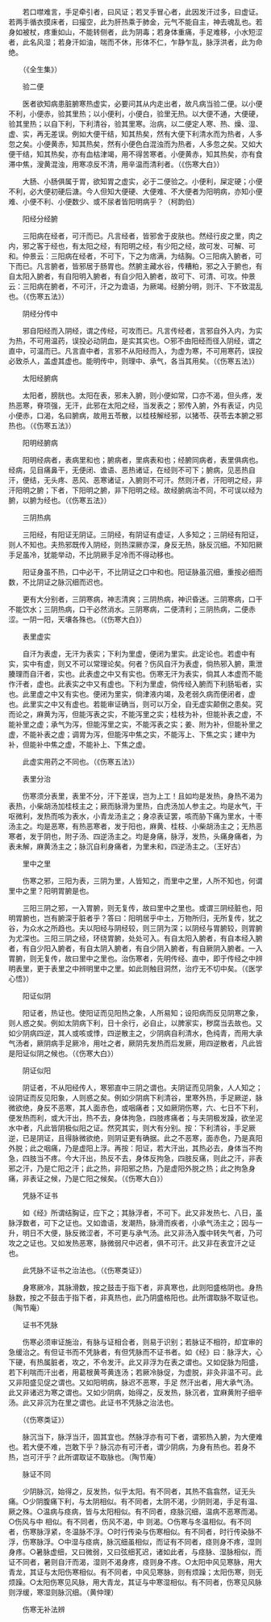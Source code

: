<!-- { "loadSidebar": true } -->
　　若口噤难言，手足牵引者，曰风证；若叉手冒心者，此因发汗过多，曰虚证。若两手循衣摸床者，曰撮空，此为肝热乘于肺金，元气不能自主，神去魂乱也。若身如被杖，疼重如山，不能转侧者，此为阴毒；若身体重痛，手足难移，小水短涩者，此名风湿；若身汗如油，喘而不休，形体不仁，乍静乍乱，脉浮洪者，此为命绝。

　　（《全生集》）

　　验二便

　　医者欲知病患脏腑寒热虚实，必要问其从内走出者，故凡病当验二便。以小便不利，小便赤，验其里热；以小便利，小便白，验里无热。以大便不通，大便硬，验其里热；以自下利，下利清谷，验其里寒。治病，以二便定人寒、热、燥、湿、虚、实，再无差误。例如大便干结，知其热矣，然有大便下利清水而为热者，人多忽之矣。小便黄赤，知其热矣，然有小便色白混浊而为热者，人多忽之矣。又如大便干结，知其热矣，亦有血枯津竭，用不得苦寒者。小便黄赤，知其热矣，亦有食滞中焦，溲黄混浊，用寒凉反不清，用辛温而清利者。（《伤寒大白》）

　　大肠、小肠俱属于胃，欲知胃之虚实，必于二便验之。小便利，屎定硬；小便不利，必大便初硬后溏。今人但知大便硬、大便难、不大便者为阳明病，亦知小便难、小便不利、小便数少、或不尿者皆阳明病乎？（柯韵伯）

　　阳经分经腑

　　三阳病在经者，可汗而已。凡言经者，皆邪舍于皮肤也。然经行皮之里，肉之内，邪之客于经也，有太阳之经，有阳明之经，有少阳之经，故可发、可解、可和。仲景云：三阳病在经者，不可下，下之为痞满，为结胸。○三阳病入腑者，可下而已。凡言腑者，皆邪居于肠胃也。然腑主藏水谷，传糟粕，邪之入于腑也，有自太阳入腑者，有自阳明入腑者，有自少阳入腑者，故可下、可清、可攻。仲景云：三阳病在腑者，不可汗，汗之为谵语，为厥竭。经腑分明，则汗、下不致混乱也。（《伤寒五法》）

　　阴经分传中

　　邪自阳经而入阴经，谓之传经，可攻而已。凡言传经者，言邪自外入内，为实为热，不可用温药，误投必动阴血，是实其实也。○邪不由阳经而径入阴经，谓之直中，可温而已。凡言直中者，言邪不从阳经而入，为虚为寒，不可用寒药，误投必致杀人，盖虚其虚也。能明传中，则理中、承气，各当其用矣。（《伤寒五法》）

　　太阳经腑病

　　太阳者，膀胱也。太阳在表，邪未入腑，则小便如常，口亦不渴，但头疼，发热恶寒，脊项强，无汗，此邪在太阳之经，当发表之；邪传入腑，外有表证，内见小便赤，口渴，名曰腑病，故用五苓散，以桂枝解经邪，以猪苓、茯苓去本腑之邪热也。（《伤寒五法》）

　　阳明经腑病

　　阳明经病者，表病里和也；腑病者，里病表和也；经腑同病者，表里俱病也。经病，见目痛鼻干，无便闭、谵语、恶热诸证，在经则不可下；腑病，见恶热自汗，便结，无头疼、恶风、恶寒诸证，入腑则不可汗。然则汗者，汗阳明之经，非汗阳明之腑；下者，下阳明之腑，非下阳明之经。故经腑病治不同，不可误以经为腑，以腑为经也。（《伤寒五法》）

　　三阴热病

　　三阳经，有阳证无阴证。三阴经，有阴证有虚证，人多知之；三阴经有阳证，则人不知也。夫热邪既传入阴经，则热深厥亦深，身反无热，脉反沉细。不知阳厥手足虽冷，犹能举动，不比阴厥手足冷而不得动移也。

　　阳证身虽不热，口中必干，不比阴证之口中和也。阳证脉虽沉细，重按必细而数，不比阴证之脉沉细而迟也。

　　更有大分别者，三阴寒病，神志清爽；三阴热病，神识昏迷。三阴寒病，口干不能饮水；三阴热病，口干必然消水。三阴寒病，二便清利；三阴热病，二便赤涩。一阴一阳，天壤各殊也。（《伤寒大白》）

　　表里虚实

　　自汗为表虚，无汗为表实；下利为里虚，便闭为里实。此定论也。若虚中有实，实中有虚，则又不可以常理论矣。何者？伤风自汗为表虚，倘热邪入腑，熏泄腠理而自汗者，实也。此表虚之中又有实也。伤寒无汗为表实，倘其人本虚而不能作汗者，虚也。此表实之中又有虚也。下利为里虚，倘传经入腑而下利肠垢者，实也。此里虚之中又有实也。便闭为里实，倘津液内竭，及老弱久病而便闭者，虚也。此里实之中又有虚也。若能审证确当，则可以万全，自无虚实颠倒之患矣。究而论之，麻黄为泻，但能泻表之实，不能泻里之实；桂枝为补，但能补表之虚，不能补里之虚；承气为泻，但能泻里之实，不能泻表之实；姜、附为补，但能补里之虚，不能补表之虚；调胃为泻，但能泻中焦之实，不能泻上、下焦之实；建中为补，但能补中焦之虚，不能补上、下焦之虚。

　　此虚实用药之不同也。（《伤寒五法》）

　　表里分治

　　伤寒须分表里，表里不分，汗下差误，岂为上工！且如均是发热，身热不渴为表热，小柴胡汤加桂枝主之；厥而脉滑为里热，白虎汤加人参主之。均是水气，干呕微利，发热而咳为表水，小青龙汤主之；身凉表证罢，咳而胁下痛为里水，十枣汤主之。均是恶寒，有热恶寒者，发于阳也，麻黄、桂枝、小柴胡汤主之；无热恶寒者，发于阴也，附子汤、四逆汤主之。均是身痛，脉浮，发热，头痛身痛者，为表未解，麻黄汤主之；脉沉自利身痛者，为里未和，四逆汤主之。（王好古）

　　里中之里

　　伤寒之邪，三阳为表，三阴为里，人皆知之，而里中之里，人所不知也，何谓里中之里？阳明胃腑是也。

　　三阳三阴之邪，一入胃腑，则无复传，故曰里中之里也。或谓三阴经脏也，阳明胃腑也，岂有腑深于脏者乎？答曰：阳明居乎中土，万物所归，无所复传，犹之 谷，为众水之所趋也。夫以阳经与阴经较，则三阴为深；以阴经与胃腑较，则胃腑为尤深也。三阳三阴之经，环绕胃腑，处处可入。有自太阳入腑者，有自本经入腑者，有自少阳入腑者，有自太阴入腑者，有自少阴入腑者，有自厥阴入腑者。一入胃腑，则无复传，故曰里中之里也。治伤寒者，先明传经、直中，即于传经之中辨明表里，更于表里之中辨明里中之里。如此则触目洞然，治疗无不切中矣。（《医学心悟》）

　　阳证似阴

　　阳证者，热证也。使阳证而见阳热之象，人所易知；设阳病而反见阴寒之象，则人惑之矣。例如太阴病下利，日十余行，必自止，以脾家实，秽腐当去故也。又如少阴病四逆，其人或咳或悸，四逆散主之，少阴病自利清水，色纯青，而用大承气汤者，厥阴病手足厥冷，用吐之者，厥阴先发热而后发厥，用四逆散者，凡此皆是阳证似阴之候也。（《伤寒大白》）

　　阴证似阳

　　阴证者，不从阳经传人，寒邪直中三阴之谓也。夫阴证而见阴象，人人知之；设阴证而反见阳象，人则惑之矣。例如少阴病下利清谷，里寒外热，手足厥逆，脉微欲绝，身反不恶寒，其人面赤色，或咽痛者；又如厥阴伤寒，六、七日不下利，便发热而利，或大汗出，热不去，身体拘急，四肢疼痛者；与夫阴极发躁，欲坐泥水中者，凡此皆阴极似阳之证。然究其实，则大有分别。按：下利清谷，手足厥逆，已是阴证，且得脉微欲绝，则阴证更有确据。此之不恶寒，面赤色，乃是真阳外脱；此之咽痛，乃是虚阳上浮。再按：阳证，若大汗出，其热必去，身体当不拘急，四肢当不疼。今大汗出，热反不去，身体反拘急，四肢反痛，则此之汗，非表邪之汗，乃是亡阳之汗；此之热，非阳邪之热，乃是虚阳外脱之热；此之拘急身痛，非表证之候，乃是亡阳之候矣。（《伤寒大白》）

　　凭脉不证书

　　如《经》所谓结胸证，应下之；其脉浮者，不可下。此又非发热七、八日，虽脉浮数者，可下之证也。又如谵语，发潮热，脉滑而疾者，小承气汤主之；因与一升，明日不大便，脉反微涩者，不可更与承气汤。此又非汤入腹中转失气者，乃可攻之之证也。又如发热恶寒，脉微弱尺中迟者，俱不可汗。此又非在表宜汗之证也。

　　此凭脉不证书之治法也。（《伤寒类证》）

　　身寒厥冷，其脉滑数，按之鼓击于指下者，非真寒也，此则阳盛格阴也。身热脉数，按之不鼓击于指下者，非真热也，此乃阴盛格阳也。此所谓取脉不取证也。（陶节庵）

　　证书不凭脉

　　伤寒必须审证施治，有脉与证相合者，则易于识别；若脉证不相符，却宜审的急缓治之。有但证书而不凭脉者，有但凭脉而不证书者。如《经》曰：脉浮大，心下硬，有热属脏者，攻之，不令发汗。此又非浮为在表之谓也。又如促脉为阳盛，若下利喘而汗出者，用葛根黄芩黄连汤；若厥冷脉促，为虚脱，非灸非温不可。此又非阳盛见促之谓也。又如阳明病，脉迟不恶寒，手足 然汗出者，用大承气汤。此又非诸迟为寒之谓也。又如少阴病，始得之，反发热，脉沉者，宜麻黄附子细辛汤。此又非沉为在里之谓也。此证书不凭脉之治法也。

　　（《伤寒类证》）

　　脉沉当下，脉浮当汗，固其宜也。然脉浮亦有可下者，谓邪热入腑，为大便难也。若大便不难，岂敢下乎？脉沉亦有可汗者，谓少阴病，为身有热也。若身不热，岂可汗乎？此所谓取证不取脉也。（陶节庵）

　　脉证不同

　　少阴脉沉，始得之，反发热，似乎太阳。有不同者，其热不翕翕然，证无头痛。○少阴腹痛下利，与太阴相似。有不同者，太阴不渴，少阴则渴，手足有温、厥之殊。○温病与痉病，皆与太阳相似。有不同者，痉脉沉细，温病不恶寒而渴。○伤风与中 相似。有不同者，伤风不渴，中 则渴。○伤寒与冬温相似。有不同者，伤寒脉浮紧，冬温脉不浮。○时行传染与伤寒相似。有不同者，时行传染脉不浮，伤寒脉浮。○中湿与痉病，脉沉细虽相似，而证有不同者，痉则身不疼，湿则身疼。○暑脉虚细，又曰微弱，又曰弦细芤迟，诸如此者，与痉脉、湿脉相似，而证不同者，暑则自汗而渴，湿则不渴身疼，痉则身不疼。○太阳中风见寒脉，用大青龙，其证与太阳伤寒相似。有不同者，中风见寒脉，则有烦躁；太阳伤寒，则无烦躁。○太阳伤寒见风脉，用大青龙，其证与中寒湿相似。有不同者，伤寒见风脉则浮缓，寒湿则脉沉细。（黄仲理）

　　伤寒无补法辨

